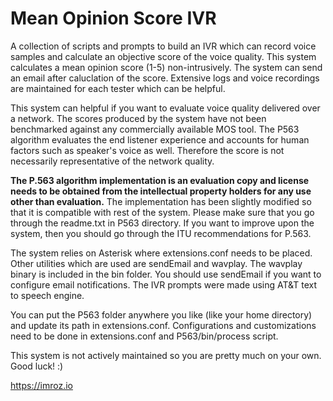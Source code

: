 # Mean Opinion Score IVR
A collection of scripts and prompts to build an IVR which can record voice samples and calculate an objective score of the voice quality. This system calculates a mean opinion score (1-5) non-intrusively. The system can send an email after caluclation of the score. Extensive logs and voice recordings are maintained for each tester which can be helpful.

This system can helpful if you want to evaluate voice quality delivered over a network. The scores produced by the system have not been benchmarked against any commercially available MOS tool. The P563 algorithm evaluates the end listener experience and accounts for human factors such as speaker's voice as well. Therefore the score is not necessarily representative of the network quality.

**The P.563 algorithm implementation is an evaluation copy and license needs to be obtained from the intellectual property holders for any use other than evaluation.** The implementation has been slightly modified so that it is compatible with rest of the system. Please make sure that you go through the readme.txt in P563 directory. If you want to improve upon the system, then you should go through the ITU recommendations for P.563.

The system relies on Asterisk where extensions.conf needs to be placed. Other utilities which are used are sendEmail and wavplay. The wavplay binary is included in the bin folder. You should use sendEmail if you want to configure email notifications. The IVR prompts were made using AT&T text to speech engine.

You can put the P563 folder anywhere you like (like your home directory) and update its path in extensions.conf. Configurations and customizations need to be done in extensions.conf and P563/bin/process script. 

This system is not actively maintained so you are pretty much on your own. Good luck! :)

https://imroz.io
